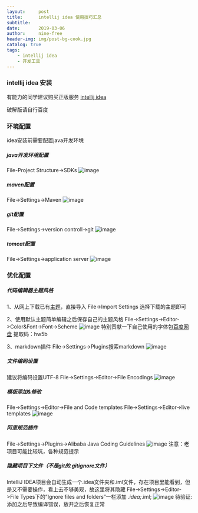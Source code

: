 ```yaml
---
layout:     post
title:      intellij idea 使用技巧汇总
subtitle:   
date:       2019-03-06
author:     nine-free
header-img: img/post-bg-cook.jpg
catalog: true
tags:
    - intellij idea
    - 开发工具
---
```

### intellij idea 安装

有能力的同学建议购买正版服务 [intellij idea](https://www.jetbrains.com/idea/download/#section=windows)

破解版请自行百度

###  环境配置
idea安装前需要配置java开发环境
##### java开发环境配置
File-Project Structure->SDKs
![image](http://soft1010.top/img/idea-settings-jdk.jpg)

##### maven配置
File->Settings->Maven
![image](http://soft1010.top/img/idea-settings-maven.jpg)

##### git配置
File->Settings->version controll->git
![image](http://soft1010.top/img/idea-settings-git.jpg)

##### tomcat配置
File->Settings->application server
![image](http://soft1010.top/img/idea-settings-tomcat.jpg)

###  优化配置

##### 代码编辑器主题风格

1、从网上下载已有[主题](http://www.riaway.com/theme.php?page=1)，直接导入
File->Import Settings 选择下载的主题即可

2、使用默认主题简单编辑之后保存自己的主题风格
File->Settings->Editor->Color&Font->Font->Scheme
![image](http://soft1010.top/img/idea-settings-scheme.jpg)
特别贡献一下自己使用的字体包[百度网盘](https://pan.baidu.com/s/1ePTvWc0ajWSIatgrgmvGPg) 提取码：hw5b

3、markdown插件
File->Settings->Plugins搜索markdown
![image](http://soft1010.top/img/idea-settings-plugins.jpg)

##### 文件编码设置
建议将编码设置UTF-8
File->Settings->Editor->File Encodings
![image](http://soft1010.top/img/idea-settings-file-encoding.jpg)

##### 模板添加&修改
File->Settings->Editor->File and Code templates
File->Settings->Editor->live templates
![image](http://soft1010.top/img/idea-settings-template.jpg)

##### 阿里规范插件
File->Settings->Plugins->Alibaba Java Coding Guidelines
![image](http://soft1010.top/img/idea-settings-alibaba-code-guide.jpg)
注意：老项目可能比较坑，各种规范提示

##### 隐藏项目下文件（不是git的.gitignore文件）
IntelliJ IDEA项目会自动生成一个.idea文件夹和.iml文件，存在项目里能看到，但是又不需要操作，看上去不够美观，故这里将其隐藏
File->Settings->Editor->File Types下的”Ignore files and folders”一栏添加 *.idea;*.iml;
![image](http://soft1010.top/img/idea-settings-file-ignore.jpg)
待验证:添加之后导致编译错误，放开之后恢复正常




